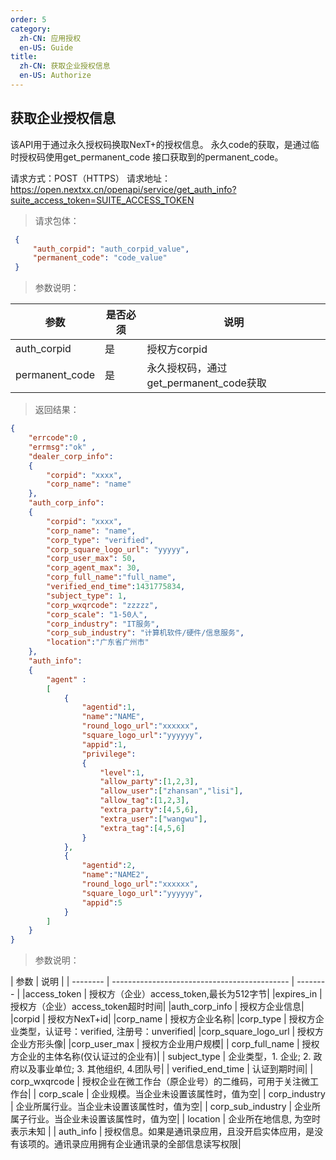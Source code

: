 ```yaml
---
order: 5
category:
  zh-CN: 应用授权
  en-US: Guide
title: 
  zh-CN: 获取企业授权信息
  en-US: Authorize
---
```


## 获取企业授权信息  
该API用于通过永久授权码换取NexT+的授权信息。 永久code的获取，是通过临时授权码使用get_permanent_code 接口获取到的permanent_code。

请求方式：POST（HTTPS）
请求地址： https://open.nextxx.cn/openapi/service/get_auth_info?suite_access_token=SUITE_ACCESS_TOKEN

> 请求包体：
>
```json
 {
     "auth_corpid": "auth_corpid_value",
     "permanent_code": "code_value"
 }
 ```
>
> 参数说明：

| 参数 | 是否必须 | 说明 |
| --------    | -------------------------------------------- | -------- |
| auth_corpid | 是 | 授权方corpid |
| permanent_code | 是 | 永久授权码，通过get_permanent_code获取 |

>返回结果：
```json
{
    "errcode":0 ,
    "errmsg":"ok" ,
    "dealer_corp_info": 
    {
        "corpid": "xxxx",
        "corp_name": "name"
    },
    "auth_corp_info": 
    {
        "corpid": "xxxx",
        "corp_name": "name",
        "corp_type": "verified",
        "corp_square_logo_url": "yyyyy",
        "corp_user_max": 50,
        "corp_agent_max": 30,
        "corp_full_name":"full_name",
        "verified_end_time":1431775834,
        "subject_type": 1,
        "corp_wxqrcode": "zzzzz",
        "corp_scale": "1-50人",
        "corp_industry": "IT服务",
        "corp_sub_industry": "计算机软件/硬件/信息服务",
        "location":"广东省广州市"
    },
    "auth_info":
    {
        "agent" :
        [
            {
                "agentid":1,
                "name":"NAME",
                "round_logo_url":"xxxxxx",
                "square_logo_url":"yyyyyy",
                "appid":1,
                "privilege":
                {
                    "level":1,
                    "allow_party":[1,2,3],
                    "allow_user":["zhansan","lisi"],
                    "allow_tag":[1,2,3],
                    "extra_party":[4,5,6],
                    "extra_user":["wangwu"],
                    "extra_tag":[4,5,6]
                }
            },
            {
                "agentid":2,
                "name":"NAME2",
                "round_logo_url":"xxxxxx",
                "square_logo_url":"yyyyyy",
                "appid":5
            }
        ]
    }
}
```

> 参数说明：

| 参数 | 说明 |
| --------    | -------------------------------------------- | -------- |
|access_token | 授权方（企业）access_token,最长为512字节|
|expires_in | 授权方（企业）access_token超时时间|
|auth_corp_info | 授权方企业信息|
|corpid | 授权方NexT+id|
|corp_name | 授权方企业名称|
|corp_type | 授权方企业类型，认证号：verified, 注册号：unverified|
|corp_square_logo_url | 授权方企业方形头像|
|corp_user_max | 授权方企业用户规模|
| corp_full_name | 授权方企业的主体名称(仅认证过的企业有)|
| subject_type | 企业类型，1. 企业; 2. 政府以及事业单位; 3. 其他组织, 4.团队号|
| verified_end_time | 认证到期时间|
| corp_wxqrcode | 授权企业在微工作台（原企业号）的二维码，可用于关注微工作台|
| corp_scale | 企业规模。当企业未设置该属性时，值为空|
| corp_industry | 企业所属行业。当企业未设置该属性时，值为空|
| corp_sub_industry | 企业所属子行业。当企业未设置该属性时，值为空|
| location | 企业所在地信息, 为空时表示未知 |
| auth_info | 授权信息。如果是通讯录应用，且没开启实体应用，是没有该项的。通讯录应用拥有企业通讯录的全部信息读写权限|
